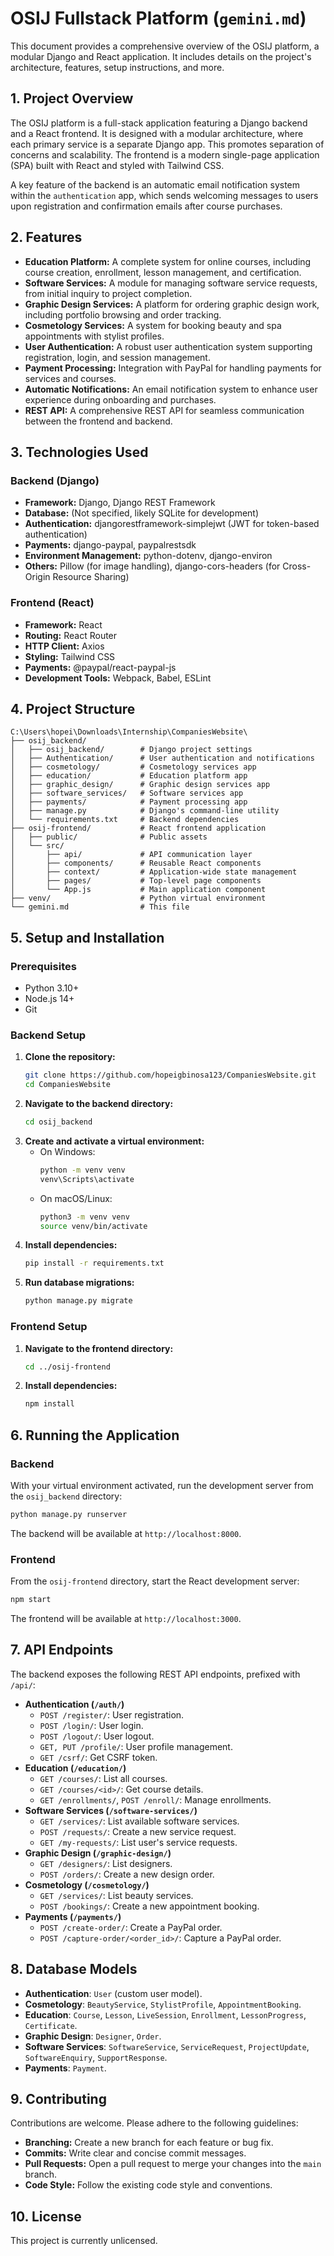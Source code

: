 # OSIJ Fullstack Platform (`gemini.md`)

This document provides a comprehensive overview of the OSIJ platform, a modular Django and React application. It includes details on the project's architecture, features, setup instructions, and more.

## 1. Project Overview

The OSIJ platform is a full-stack application featuring a Django backend and a React frontend. It is designed with a modular architecture, where each primary service is a separate Django app. This promotes separation of concerns and scalability. The frontend is a modern single-page application (SPA) built with React and styled with Tailwind CSS.

A key feature of the backend is an automatic email notification system within the `authentication` app, which sends welcoming messages to users upon registration and confirmation emails after course purchases.

## 2. Features

*   **Education Platform:** A complete system for online courses, including course creation, enrollment, lesson management, and certification.
*   **Software Services:** A module for managing software service requests, from initial inquiry to project completion.
*   **Graphic Design Services:** A platform for ordering graphic design work, including portfolio browsing and order tracking.
*   **Cosmetology Services:** A system for booking beauty and spa appointments with stylist profiles.
*   **User Authentication:** A robust user authentication system supporting registration, login, and session management.
*   **Payment Processing:** Integration with PayPal for handling payments for services and courses.
*   **Automatic Notifications:** An email notification system to enhance user experience during onboarding and purchases.
*   **REST API:** A comprehensive REST API for seamless communication between the frontend and backend.

## 3. Technologies Used

### Backend (Django)

*   **Framework:** Django, Django REST Framework
*   **Database:** (Not specified, likely SQLite for development)
*   **Authentication:** djangorestframework-simplejwt (JWT for token-based authentication)
*   **Payments:** django-paypal, paypalrestsdk
*   **Environment Management:** python-dotenv, django-environ
*   **Others:** Pillow (for image handling), django-cors-headers (for Cross-Origin Resource Sharing)

### Frontend (React)

*   **Framework:** React
*   **Routing:** React Router
*   **HTTP Client:** Axios
*   **Styling:** Tailwind CSS
*   **Payments:** @paypal/react-paypal-js
*   **Development Tools:** Webpack, Babel, ESLint

## 4. Project Structure

```
C:\Users\hopei\Downloads\Internship\CompaniesWebsite\
├── osij_backend/
│   ├── osij_backend/        # Django project settings
│   ├── Authentication/      # User authentication and notifications
│   ├── cosmetology/         # Cosmetology services app
│   ├── education/           # Education platform app
│   ├── graphic_design/      # Graphic design services app
│   ├── software_services/   # Software services app
│   ├── payments/            # Payment processing app
│   ├── manage.py            # Django's command-line utility
│   └── requirements.txt     # Backend dependencies
├── osij-frontend/           # React frontend application
│   ├── public/              # Public assets
│   └── src/
│       ├── api/             # API communication layer
│       ├── components/      # Reusable React components
│       ├── context/         # Application-wide state management
│       ├── pages/           # Top-level page components
│       └── App.js           # Main application component
├── venv/                    # Python virtual environment
└── gemini.md                # This file
```

## 5. Setup and Installation

### Prerequisites

*   Python 3.10+
*   Node.js 14+
*   Git

### Backend Setup

1.  **Clone the repository:**
    ```bash
    git clone https://github.com/hopeigbinosa123/CompaniesWebsite.git
    cd CompaniesWebsite
    ```
2.  **Navigate to the backend directory:**
    ```bash
    cd osij_backend
    ```
3.  **Create and activate a virtual environment:**
    *   On Windows:
        ```bash
        python -m venv venv
        venv\Scripts\activate
        ```
    *   On macOS/Linux:
        ```bash
        python3 -m venv venv
        source venv/bin/activate
        ```
4.  **Install dependencies:**
    ```bash
    pip install -r requirements.txt
    ```
5.  **Run database migrations:**
    ```bash
    python manage.py migrate
    ```

### Frontend Setup

1.  **Navigate to the frontend directory:**
    ```bash
    cd ../osij-frontend
    ```
2.  **Install dependencies:**
    ```bash
    npm install
    ```

## 6. Running the Application

### Backend

With your virtual environment activated, run the development server from the `osij_backend` directory:

```bash
python manage.py runserver
```

The backend will be available at `http://localhost:8000`.

### Frontend

From the `osij-frontend` directory, start the React development server:

```bash
npm start
```

The frontend will be available at `http://localhost:3000`.

## 7. API Endpoints

The backend exposes the following REST API endpoints, prefixed with `/api/`:

*   **Authentication (`/auth/`)**
    *   `POST /register/`: User registration.
    *   `POST /login/`: User login.
    *   `POST /logout/`: User logout.
    *   `GET, PUT /profile/`: User profile management.
    *   `GET /csrf/`: Get CSRF token.
*   **Education (`/education/`)**
    *   `GET /courses/`: List all courses.
    *   `GET /courses/<id>/`: Get course details.
    *   `GET /enrollments/`, `POST /enroll/`: Manage enrollments.
*   **Software Services (`/software-services/`)**
    *   `GET /services/`: List available software services.
    *   `POST /requests/`: Create a new service request.
    *   `GET /my-requests/`: List user's service requests.
*   **Graphic Design (`/graphic-design/`)**
    *   `GET /designers/`: List designers.
    *   `POST /orders/`: Create a new design order.
*   **Cosmetology (`/cosmetology/`)**
    *   `GET /services/`: List beauty services.
    *   `POST /bookings/`: Create a new appointment booking.
*   **Payments (`/payments/`)**
    *   `POST /create-order/`: Create a PayPal order.
    *   `POST /capture-order/<order_id>/`: Capture a PayPal order.

## 8. Database Models

*   **Authentication**: `User` (custom user model).
*   **Cosmetology**: `BeautyService`, `StylistProfile`, `AppointmentBooking`.
*   **Education**: `Course`, `Lesson`, `LiveSession`, `Enrollment`, `LessonProgress`, `Certificate`.
*   **Graphic Design**: `Designer`, `Order`.
*   **Software Services**: `SoftwareService`, `ServiceRequest`, `ProjectUpdate`, `SoftwareEnquiry`, `SupportResponse`.
*   **Payments**: `Payment`.

## 9. Contributing

Contributions are welcome. Please adhere to the following guidelines:

*   **Branching:** Create a new branch for each feature or bug fix.
*   **Commits:** Write clear and concise commit messages.
*   **Pull Requests:** Open a pull request to merge your changes into the `main` branch.
*   **Code Style:** Follow the existing code style and conventions.

## 10. License

This project is currently unlicensed.
